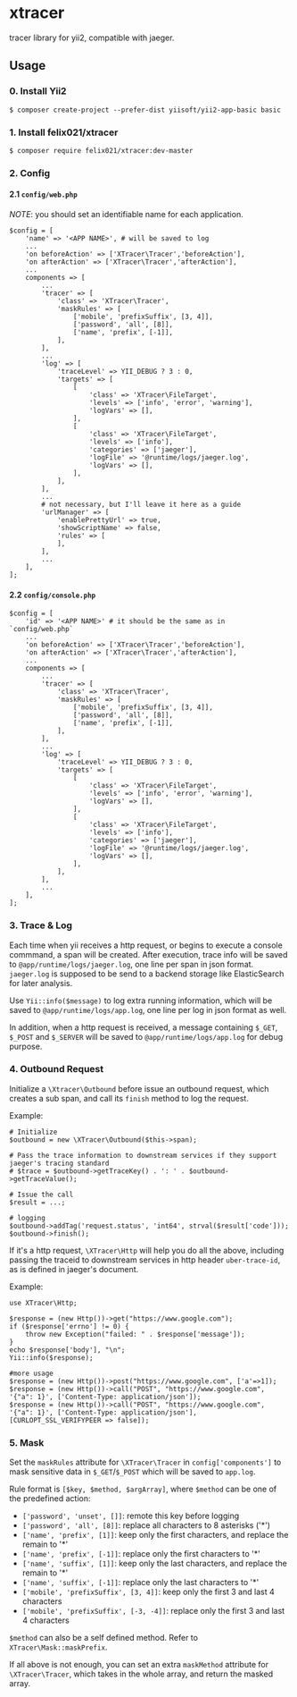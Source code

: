 # xtracer

tracer library for yii2, compatible with jaeger.

## Usage

### 0. Install Yii2

`$ composer create-project --prefer-dist yiisoft/yii2-app-basic basic`

### 1. Install felix021/xtracer

`$ composer require felix021/xtracer:dev-master`

### 2. Config

#### 2.1 `config/web.php`

*NOTE*: you should set an identifiable name for each application.

```
$config = [
    'name' => '<APP NAME>', # will be saved to log
    ...
    'on beforeAction' => ['XTracer\Tracer','beforeAction'],
    'on afterAction' => ['XTracer\Tracer','afterAction'],
    ...
    components => [
        ...
        'tracer' => [
            'class' => 'XTracer\Tracer',
            'maskRules' => [
                ['mobile', 'prefixSuffix', [3, 4]],
                ['password', 'all', [8]],
                ['name', 'prefix', [-1]],
            ],
        ],
        ...
        'log' => [
            'traceLevel' => YII_DEBUG ? 3 : 0,
            'targets' => [
                [
                    'class' => 'XTracer\FileTarget',
                    'levels' => ['info', 'error', 'warning'],
                    'logVars' => [],
                ],
                [
                    'class' => 'XTracer\FileTarget',
                    'levels' => ['info'],
                    'categories' => ['jaeger'],
                    'logFile' => '@runtime/logs/jaeger.log',
                    'logVars' => [],
                ],
            ],
        ],
        ...
        # not necessary, but I'll leave it here as a guide
        'urlManager' => [
            'enablePrettyUrl' => true,
            'showScriptName' => false,
            'rules' => [
            ],
        ],
        ...
    ],
];
```

#### 2.2 `config/console.php`

```
$config = [
    'id' => '<APP NAME>' # it should be the same as in `config/web.php`
    ...
    'on beforeAction' => ['XTracer\Tracer','beforeAction'],
    'on afterAction' => ['XTracer\Tracer','afterAction'],
    ...
    components => [
        ...
        'tracer' => [
            'class' => 'XTracer\Tracer',
            'maskRules' => [
                ['mobile', 'prefixSuffix', [3, 4]],
                ['password', 'all', [8]],
                ['name', 'prefix', [-1]],
            ],
        ],
        ...
        'log' => [
            'traceLevel' => YII_DEBUG ? 3 : 0,
            'targets' => [
                [
                    'class' => 'XTracer\FileTarget',
                    'levels' => ['info', 'error', 'warning'],
                    'logVars' => [],
                ],
                [
                    'class' => 'XTracer\FileTarget',
                    'levels' => ['info'],
                    'categories' => ['jaeger'],
                    'logFile' => '@runtime/logs/jaeger.log',
                    'logVars' => [],
                ],
            ],
        ],
        ...
    ],
];
```

### 3. Trace & Log

Each time when yii receives a http request, or begins to execute a console commmand, a span will be created. After execution, trace info will be saved to `@app/runtime/logs/jaeger.log`, one line per span in json format. `jaeger.log` is supposed to be send to a backend storage like ElasticSearch for later analysis.

Use `Yii::info($message)` to log extra running information, which will be saved to `@app/runtime/logs/app.log`, one line per log in json format as well.

In addition, when a http request is received, a message containing `$_GET`, `$_POST` and `$_SERVER` will be saved to `@app/runtime/logs/app.log` for debug purpose.

### 4. Outbound Request

Initialize a `\Xtracer\Outbound` before issue an outbound request, which creates a sub span, and call its `finish` method to log the request.

Example:

```
# Initialize
$outbound = new \XTracer\Outbound($this->span);

# Pass the trace information to downstream services if they support jaeger's tracing standard
# $trace = $outbound->getTraceKey() . ': ' . $outbound->getTraceValue();

# Issue the call
$result = ...;

# logging
$outbound->addTag('request.status', 'int64', strval($result['code']));
$outbound->finish();
```

If it's a http request, `\XTracer\Http` will help you do all the above, including passing the traceid to downstream services in http header `uber-trace-id`, as is defined in jaeger's document.

Example:

```
use XTracer\Http;

$response = (new Http())->get("https://www.google.com");
if ($response['errno'] != 0) {
    throw new Exception("failed: " . $response['message']);
}
echo $response['body'], "\n";
Yii::info($response);

#more usage
$response = (new Http())->post("https://www.google.com", ['a'=>1]);
$response = (new Http())->call("POST", "https://www.google.com", '{"a": 1}', ['Content-Type: application/json']);
$response = (new Http())->call("POST", "https://www.google.com", '{"a": 1}', ['Content-Type: application/json'], [CURLOPT_SSL_VERIFYPEER => false]);
```

### 5. Mask

Set the `maskRules` attribute for `\XTracer\Tracer` in `config['components']` to mask sensitive data in `$_GET`/`$_POST` which will be saved to `app.log`.

Rule format is `[$key, $method, $argArray]`, where `$method` can be one of the predefined action:

* `['password', 'unset', []]`: remote this key before logging
* `['password', 'all', [8]]`: replace all characters to 8 asterisks ('\*') 
* `['name', 'prefix', [1]]`: keep only the first characters, and replace the remain to '\*'
* `['name', 'prefix', [-1]]`: replace only the first characters to '\*'
* `['name', 'suffix', [1]]`: keep only the last characters, and replace the remain to '\*'
* `['name', 'suffix', [-1]]`: replace only the last characters to '\*'
* `['mobile', 'prefixSuffix', [3, 4]]`: keep only the first 3 and last 4 characters
* `['mobile', 'prefixSuffix', [-3, -4]]`: replace only the first 3 and last 4 characters

`$method` can also be a self defined method. Refer to `XTracer\Mask::maskPrefix`.

If all above is not enough, you can set an extra `maskMethod` attribute for `\XTracer\Tracer`, which takes in the whole array, and return the masked array.
